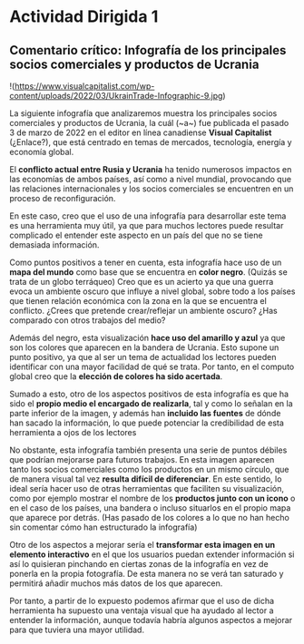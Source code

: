 # Actividad Dirigida 1

## Comentario crítico: Infografía de los principales socios comerciales y productos de Ucrania

!(https://www.visualcapitalist.com/wp-content/uploads/2022/03/UkrainTrade-Infographic-9.jpg)

La siguiente infografía que analizaremos muestra los principales socios comerciales y productos de Ucrania, la cuál (~a~) fue publicada el pasado 3 de marzo de 2022 en el editor en línea canadiense **Visual Capitalist** (¿Enlace?), que está centrado en temas de mercados, tecnología, energía y economía global. 

El **conflicto actual entre Rusia y Ucrania** ha tenido numerosos impactos en las economías de ambos países, así como a nivel mundial, provocando que las relaciones internacionales y los socios comerciales se encuentren en un proceso de reconfiguración.

En este caso, creo que el uso de una infografía para desarrollar este tema es una herramienta muy útil, ya que para muchos lectores puede resultar complicado el entender este aspecto en un país del que no se tiene demasiada información.

Como puntos positivos a tener en cuenta, esta infografía hace uso de un **mapa del mundo** como base que se encuentra en **color negro**. (Quizás se trata de un globo terráqueo) Creo que es un acierto ya que una guerra evoca un ambiente oscuro que influye a nivel global, sobre todo a los países que tienen relación económica con la zona en la que se encuentra el conflicto. ¿Crees que pretende crear/reflejar un ambiente oscuro? ¿Has comparado con otros trabajos del medio?

Además del negro, esta visualización **hace uso del amarillo y azul** ya que son los colores que aparecen en la bandera de Ucrania. Esto supone un punto positivo, ya que al ser un tema de actualidad los lectores pueden identificar con una mayor facilidad de qué se trata. Por tanto, en el computo global creo que la **elección de colores ha sido acertada**.

Sumado a esto, otro de los aspectos positivos de esta infografía es que ha sido el **propio medio el encargado de realizarla**, tal y como lo señalan en la parte inferior de la imagen, y además han **incluido las fuentes** de dónde han sacado la información, lo que puede potenciar la credibilidad de esta herramienta a ojos de los lectores

No obstante, esta infografía también presenta una serie de puntos débiles que podrían mejorarse para futuros trabajos. En esta imagen aparecen tanto los socios comerciales como los productos en un mismo círculo, que de manera visual tal vez **resulta difícil de diferenciar**. En este sentido, lo ideal sería hacer uso de otras herramientas que faciliten su visualización, como por ejemplo mostrar el nombre de los **productos junto con un icono** o en el caso de los países, una bandera o incluso situarlos en el propio mapa que aparece por detrás. (Has pasado de los colores a lo que no han hecho sin comentar cómo han estructurado la infografía)

Otro de los aspectos a mejorar sería el **transformar esta imagen en un elemento interactivo** en el que los usuarios puedan extender información si así lo quisieran pinchando en ciertas zonas de la infografía en vez de ponerla en la propia fotografía. De esta manera no se verá tan saturado y permitirá añadir muchos más datos de los que aparecen.

Por tanto, a partir de lo expuesto podemos afirmar que el uso de dicha herramienta ha supuesto una ventaja visual que ha ayudado al lector a entender la información, aunque todavía habría algunos aspectos a mejorar para que tuviera una mayor utilidad.
